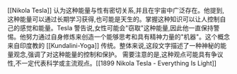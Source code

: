 [[Nikola Tesla]] 认为这种能量与性有密切关系,并且在宇宙中广泛存在。他提到,这种能量可以通过长期学习获得,也可能是天生的。掌握这种知识可以让人控制自己的感觉和能量。Tesla 警告说,女性可能会"窃取"这种能量,因此他一直保持警惕。他努力通过自身修炼来创造一个能够思考和具有精神力量的"机器"。这个概念来自印度教的 [[Kundalini-Yoga]] 传统。整体来说,这段文字描述了一种神秘的能量观念,强调了对这种能量的控制和保护。
需要注意的是,这种观点可能具有争议性,不一定代表科学或主流观点。[[1899 Nikola Tesla - Everything Is Light]] 